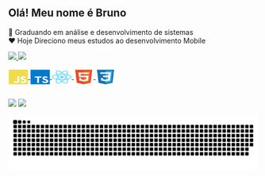 ## Olá! Meu nome é Bruno
📘 Graduando em análise e desenvolvimento de sistemas
<br>
❤ Hoje Direciono meus estudos ao desenvolvimento Mobile

 <div style="display: inline_block">
  <a href="https://github.com/brunosllz">
  <img height="120em" src="https://github-readme-stats.vercel.app/api?username=brunosllz&show_icons=true&theme=omni&include_all_commits=true&count_private=true"/>
  <img height="120em" src="https://github-readme-stats.vercel.app/api/top-langs/?username=brunosllz&layout=compact&langs_count=7&theme=omni"/>
 </div>
 
 <div style="display: inline_block"><br>
  <img align="center" alt="Bruno-Js" height="30" width="40" src="https://raw.githubusercontent.com/devicons/devicon/master/icons/javascript/javascript-plain.svg">
  <img align="center" alt="Bruno-Ts" height="30" width="40" src="https://raw.githubusercontent.com/devicons/devicon/master/icons/typescript/typescript-plain.svg">
  <img align="center" alt="Buno-React" height="30" width="40" src="https://raw.githubusercontent.com/devicons/devicon/master/icons/react/react-original.svg">
  <img align="center" alt="Bruno-HTML" height="30" width="40" src="https://raw.githubusercontent.com/devicons/devicon/master/icons/html5/html5-original.svg">
  <img align="center" alt="Bruno-CSS" height="30" width="40" src="https://raw.githubusercontent.com/devicons/devicon/master/icons/css3/css3-original.svg">
 </div>
 
  ##
 
 <div>
   <a href="https://www.linkedin.com/in/bruno-silveira-luiz-523a361a4" target="_blank"><img src="https://img.shields.io/badge/-LinkedIn-%230077B5?style=for-the-badge&logo=linkedin&logoColor=white" target="_blank"></a>
   <a href = "mailto:brunoslvrlz13@gmail.com"><img src="https://img.shields.io/badge/-Gmail-%23333?style=for-the-badge&logo=gmail&logoColor=white" target="_blank"></a>
 </div>
  
   ![Snake animation](https://github.com/brunosllz/brunosllz/blob/output/github-contribution-grid-snake.svg)
